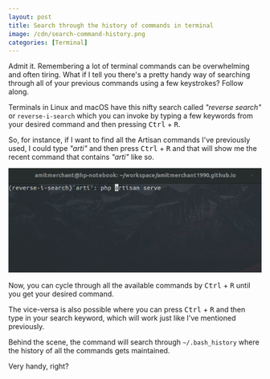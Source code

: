 ```yaml
---
layout: post
title: Search through the history of commands in terminal
image: /cdn/search-command-history.png
categories: [Terminal]
---
```


Admit it. Remembering a lot of terminal commands can be overwhelming and often tiring. What if I tell you there's a pretty handy way of searching through all of your previous commands using a few keystrokes? Follow along.

Terminals in Linux and macOS have this nifty search called *"reverse search"* or `reverse-i-search` which you can invoke by typing a few keywords from your desired command and then pressing <kbd>Ctrl</kbd> + <kbd>R</kbd>.

So, for instance, if I want to find all the Artisan commands I've previously used, I could type *"arti"* and then press <kbd>Ctrl</kbd> + <kbd>R</kbd> and that will show me the recent command that contains *"arti"* like so.

![](/images/search-commands-terminal.png)

Now, you can cycle through all the available commands by <kbd>Ctrl</kbd> + <kbd>R</kbd> until you get your desired command.

The vice-versa is also possible where you can press <kbd>Ctrl</kbd> + <kbd>R</kbd> and then type in your search keyword, which will work just like I've mentioned previously.

Behind the scene, the command will search through `~/.bash_history` where the history of all the commands gets maintained.

Very handy, right?

